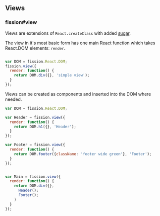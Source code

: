 ## Views
### fission#view

Views are extensions of `React.createClass` with added [sugar](sugar.md).


The view in it's most basic form has one main React function which takes React.DOM elements: `render`.

```js

var DOM = fission.React.DOM;
fission.view({
  render: function() {
    return DOM.div({}, 'simple view');
  }
});

```



Views can be created as components and inserted into the DOM where needed.

```js
var DOM = fission.React.DOM;

var Header = fission.view({
  render: function() {
    return DOM.h1({}, 'Header');
  }
});

var Footer = fission.view({
  render: function() {
    return DOM.footer({className: 'footer wide green'}, 'Footer');
  }
});


var Main = fission.view({
  render: function() {
    return DOM.div({},
      Header();
      Footer();
    )
  }
});

```
